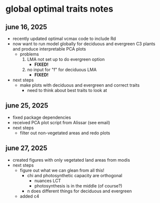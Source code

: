 # global optimal traits notes

## june 16, 2025
- recently updated optimal vcmax code to include Rd
- now want to run model globally for deciduous and evergreen C3 plants and produce
interpretable PCA plots
	- problems
		1. LMA not set up to do evergreen option
			- **FIXED!**
		2. no input for "f" for deciduous LMA
			- **FIXED!**
- next steps
	- make plots with deciduous and evergreen and correct traits
		- need to think about best traits to look at

## june 25, 2025
- fixed package dependencies
- received PCA plot script from Alissar (see email)
- next steps
	- filter out non-vegetated areas and redo plots
	
## june 27, 2025
- created figures with only vegetated land areas from modis
- next steps
	- figure out what we can glean from all this!
		- chi and photosynthetic capacity are orthogonal
			- nuances LCT
			- photosynthesis is in the middle (of course?)
		- n does different things for deciduous and evergreen
	- added c4